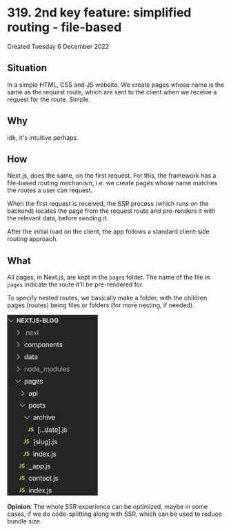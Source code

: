# 319. 2nd key feature: simplified routing - file-based
Created Tuesday 6 December 2022

## Situation
In a simple HTML, CSS and JS website. We create pages whose name is the same as the request route, which are sent to the client when we receive a request for the route. Simple.


## Why
idk, it's intuitive perhaps.


## How
Next.js, does the same, on the first request. For this, the framework has a file-based routing mechanism, i.e. we create pages whose name matches the routes a user can request.

When the first request is received, the SSR process (which runs on the backend) locates the page from the request route and pre-renders it with the relevant data, before sending it.

After the initial load on the client, the app follows a standard client-side routing approach. 


## What
All pages, in Next.js, are kept in the `pages` folder. The name of the file in `pages` indicate the route it'll be pre-rendered for.

To specify nested routes, we basically make a folder, with the children pages (routes) being files or folders (for more nesting, if needed).

![](../../../../../assets/319_2nd_key_feature_simplifed_routing_file-based-image-1.png)

**Opinion**: The whole SSR experience can be optimized, maybe in some cases, if we do code-splitting along with SSR, which can be used to reduce bundle size.